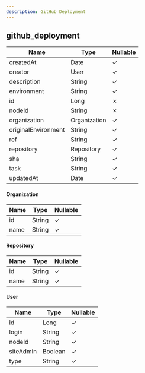 ```yaml
---
description: GitHub Deployment
---
```

github_deployment
-----------------

| **Name**            | **Type**     | **Nullable** |
| ------------------- | ------------ | ------------ |
| createdAt           | Date         | &check;      |
| creator             | User         | &check;      |
| description         | String       | &check;      |
| environment         | String       | &check;      |
| id                  | Long         | &cross;      |
| nodeId              | String       | &cross;      |
| organization        | Organization | &check;      |
| originalEnvironment | String       | &check;      |
| ref                 | String       | &check;      |
| repository          | Repository   | &check;      |
| sha                 | String       | &check;      |
| task                | String       | &check;      |
| updatedAt           | Date         | &check;      |

#### Organization
| **Name** | **Type** | **Nullable** |
| -------- | -------- | ------------ |
| id       | String   | &check;      |
| name     | String   | &check;      |

#### Repository
| **Name** | **Type** | **Nullable** |
| -------- | -------- | ------------ |
| id       | String   | &check;      |
| name     | String   | &check;      |

#### User
| **Name**  | **Type** | **Nullable** |
| --------- | -------- | ------------ |
| id        | Long     | &check;      |
| login     | String   | &check;      |
| nodeId    | String   | &check;      |
| siteAdmin | Boolean  | &check;      |
| type      | String   | &check;      |
